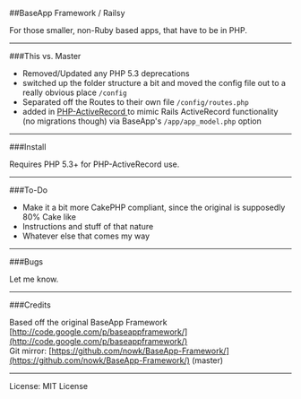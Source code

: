 
##BaseApp Framework / Railsy

For those smaller, non-Ruby based apps, that have to be in PHP.  

---

###This vs. Master

- Removed/Updated any PHP 5.3 deprecations
- switched up the folder structure a bit and moved the config file out to a really obvious place `/config`
- Separated off the Routes to their own file `/config/routes.php`
- added in [ PHP-ActiveRecord ](http://github.com/kla/php-activerecord) to mimic Rails ActiveRecord functionality (no migrations though) via BaseApp's `/app/app_model.php` option

---

###Install

Requires PHP 5.3+ for PHP-ActiveRecord use.

---

###To-Do

- Make it a bit more CakePHP compliant, since the original is supposedly 80% Cake like
- Instructions and stuff of that nature
- Whatever else that comes my way

---

###Bugs

Let me know.

---

###Credits

Based off the original BaseApp Framework  
[http://code.google.com/p/baseappframework/](http://code.google.com/p/baseappframework/)  
Git mirror: [https://github.com/nowk/BaseApp-Framework/](https://github.com/nowk/BaseApp-Framework/) (master)

---

License: MIT License
